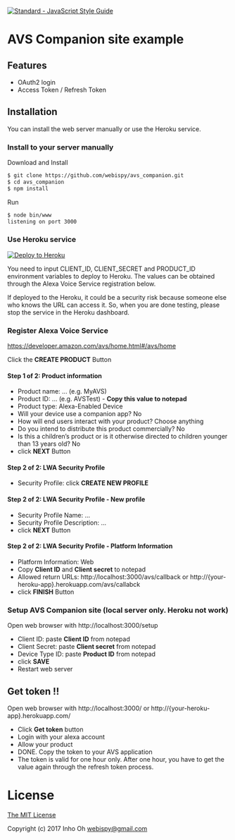 [![Standard - JavaScript Style Guide](https://img.shields.io/badge/code_style-standard-brightgreen.svg)](http://standardjs.com/)

# AVS Companion site example

## Features

- OAuth2 login
- Access Token / Refresh Token

## Installation

You can install the web server manually or use the Heroku service.

### Install to your server manually

Download and Install

```sh
$ git clone https://github.com/webispy/avs_companion.git
$ cd avs_companion
$ npm install
```

Run

```sh
$ node bin/www
listening on port 3000
```

### Use Heroku service

[![Deploy to Heroku](https://www.herokucdn.com/deploy/button.png)](https://heroku.com/deploy)

You need to input CLIENT_ID, CLIENT_SECRET and PRODUCT_ID environment variables to deploy to Heroku. The values can be obtained through the Alexa Voice Service registration below.

If deployed to the Heroku, it could be a security risk because someone else who knows the URL can access it. So, when you are done testing, please stop the service in the Heroku dashboard.

### Register Alexa Voice Service

https://developer.amazon.com/avs/home.html#/avs/home

Click the **CREATE PRODUCT** Button

#### Step 1 of 2: Product information

- Product name: ... (e.g. MyAVS)
- Product ID: ... (e.g. AVSTest) - **Copy this value to notepad**
- Product type: Alexa-Enabled Device
- Will your device use a companion app? No
- How will end users interact with your product? Choose anything
- Do you intend to distribute this product commercially? No
- Is this a children’s product or is it otherwise directed to children younger than 13 years old? No
- click **NEXT** Button

#### Step 2 of 2: LWA Security Profile

- Security Profile: click **CREATE NEW PROFILE**

#### Step 2 of 2: LWA Security Profile - New profile

- Security Profile Name: ...
- Security Profile Description: ...
- click **NEXT** Button

#### Step 2 of 2: LWA Security Profile - Platform Information

- Platform Information: Web
- Copy **Client ID** and **Client secret** to notepad
- Allowed return URLs: http://localhost:3000/avs/callback or http://{your-heroku-app}.herokuapp.com/avs/callabck
- click **FINISH** Button

### Setup AVS Companion site (local server only. Heroku not work)

Open web browser with http://localhost:3000/setup
- Client ID: paste **Client ID** from notepad
- Client Secret: paste **Client secret** from notepad
- Device Type ID: paste **Product ID** from notepad
- click **SAVE**
- Restart web server

## Get token !!

Open web browser with http://localhost:3000/ or http://{your-heroku-app}.herokuapp.com/
- Click **Get token** button
- Login with your alexa account
- Allow your product
- DONE. Copy the token to your AVS application
- The token is valid for one hour only. After one hour, you have to get the value again through the refresh token process.

# License

[The MIT License](http://opensource.org/licenses/MIT)

Copyright (c) 2017 Inho Oh <webispy@gmail.com>
